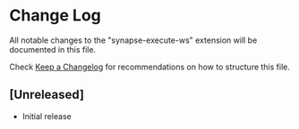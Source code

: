 # Change Log

All notable changes to the "synapse-execute-ws" extension will be documented in this file.

Check [Keep a Changelog](http://keepachangelog.com/) for recommendations on how to structure this file.

## [Unreleased]

- Initial release